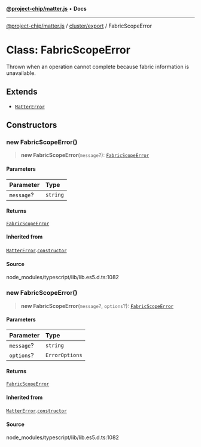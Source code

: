 [**@project-chip/matter.js**](../../../README.md) • **Docs**

***

[@project-chip/matter.js](../../../modules.md) / [cluster/export](../README.md) / FabricScopeError

# Class: FabricScopeError

Thrown when an operation cannot complete because fabric information is
unavailable.

## Extends

- [`MatterError`](../../../common/export/classes/MatterError.md)

## Constructors

### new FabricScopeError()

> **new FabricScopeError**(`message`?): [`FabricScopeError`](FabricScopeError.md)

#### Parameters

| Parameter | Type |
| :------ | :------ |
| `message`? | `string` |

#### Returns

[`FabricScopeError`](FabricScopeError.md)

#### Inherited from

[`MatterError`](../../../common/export/classes/MatterError.md).[`constructor`](../../../common/export/classes/MatterError.md#constructors)

#### Source

node\_modules/typescript/lib/lib.es5.d.ts:1082

### new FabricScopeError()

> **new FabricScopeError**(`message`?, `options`?): [`FabricScopeError`](FabricScopeError.md)

#### Parameters

| Parameter | Type |
| :------ | :------ |
| `message`? | `string` |
| `options`? | `ErrorOptions` |

#### Returns

[`FabricScopeError`](FabricScopeError.md)

#### Inherited from

[`MatterError`](../../../common/export/classes/MatterError.md).[`constructor`](../../../common/export/classes/MatterError.md#constructors)

#### Source

node\_modules/typescript/lib/lib.es5.d.ts:1082
